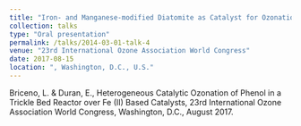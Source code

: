 ```yaml
---
title: "Iron- and Manganese-modified Diatomite as Catalyst for Ozonation of Wastewater"
collection: talks
type: "Oral presentation"
permalink: /talks/2014-03-01-talk-4
venue: "23rd International Ozone Association World Congress"
date: 2017-08-15
location: ", Washington, D.C., U.S."
---
```


Briceno, L. & Duran, E., Heterogeneous Catalytic Ozonation of Phenol in a Trickle Bed Reactor over Fe (II) Based Catalysts, 23rd International Ozone Association World Congress, Washington, D.C., August 2017.



